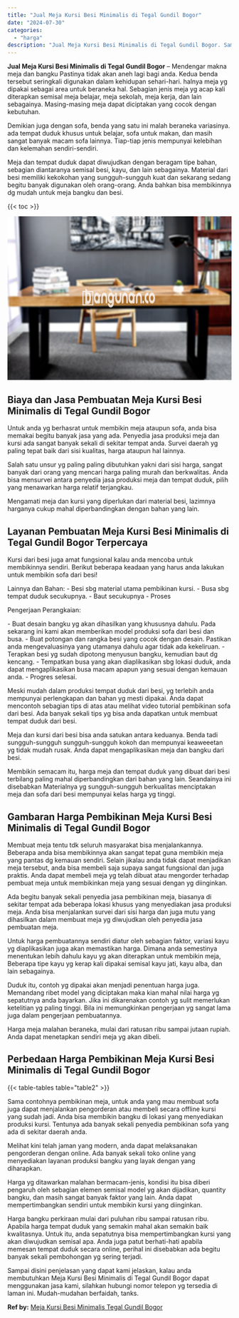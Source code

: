 ```yaml
---
title: "Jual Meja Kursi Besi Minimalis di Tegal Gundil Bogor"
date: "2024-07-30"
categories: 
  - "harga"
description: "Jual Meja Kursi Besi Minimalis di Tegal Gundil Bogor. Sampai disini penjelasan yang dapat kami jelaskan, kalau anda membutuhkan Meja Kursi Besi Minimalis di..."
---
```


**Jual Meja Kursi Besi Minimalis di Tegal Gundil Bogor** – Mendengar makna meja dan bangku Pastinya tidak akan aneh lagi bagi anda. Kedua benda tersebut seringkali digunakan dalam kehidupan sehari-hari. halnya meja yg dipakai sebagai area untuk beraneka hal. Sebagian jenis meja yg acap kali diterapkan semisal meja belajar, meja sekolah, meja kerja, dan lain sebagainya. Masing-masing meja dapat diciptakan yang cocok dengan kebutuhan.

Demikian juga dengan sofa, benda yang satu ini malah beraneka variasinya. ada tempat duduk khusus untuk belajar, sofa untuk makan, dan masih sangat banyak macam sofa lainnya. Tiap-tiap jenis mempunyai kelebihan dan kelemahan sendiri-sendiri.

Meja dan tempat duduk dapat diwujudkan dengan beragam tipe bahan, sebagian diantaranya semisal besi, kayu, dan lain sebagainya. Material dari besi memiliki kekokohan yang sungguh-sungguh kuat dan sekarang sedang begitu banyak digunakan oleh orang-orang. Anda bahkan bisa membikinnya dg mudah untuk meja bangku dan besi.

{{< toc >}}

![Jual Meja Kursi Besi Minimalis di Tegal Gundil Bogor](/images/jual-meja-besi-murah10.png)

## Biaya dan Jasa Pembuatan Meja Kursi Besi Minimalis di Tegal Gundil Bogor

Untuk anda yg berhasrat untuk membikin meja ataupun sofa, anda bisa memakai begitu banyak jasa yang ada. Penyedia jasa produksi meja dan kursi ada sangat banyak sekali di sekitar tempat anda. Survei daerah yg paling tepat baik dari sisi kualitas, harga ataupun hal lainnya.

Salah satu unsur yg paling paling dibutuhkan yakni dari sisi harga, sangat banyak dari orang yang mencari harga paling murah dan berkwalitas. Anda bisa mensurvei antara penyedia jasa produksi meja dan tempat duduk, pilih yang menawarkan harga relatif terjangkau.

Mengamati meja dan kursi yang diperlukan dari material besi, lazimnya harganya cukup mahal diperbandingkan dengan bahan yang lain.

## Layanan Pembuatan Meja Kursi Besi Minimalis di Tegal Gundil Bogor Terpercaya

Kursi dari besi juga amat fungsional kalau anda mencoba untuk membikinnya sendiri. Berikut beberapa keadaan yang harus anda lakukan untuk membikin sofa dari besi!

Lainnya dan Bahan: - Besi sbg material utama pembikinan kursi. - Busa sbg tempat duduk secukupnya. - Baut secukupnya - Proses

Pengerjaan Perangkaian:

\- Buat desain bangku yg akan dihasilkan yang khususnya dahulu. Pada sekarang ini kami akan memberikan model produksi sofa dari besi dan busa. - Buat potongan dan rangka besi yang cocok dengan desain. Pastikan anda mengevaluasinya yang utamanya dahulu agar tidak ada kekeliruan. - Terapkan besi yg sudah dipotong menyusun bangku, kemudian baut dg kencang. - Tempatkan busa yang akan diaplikasikan sbg lokasi duduk, anda dapat mengaplikasikan busa macam apapun yang sesuai dengan kemauan anda. - Progres selesai.

Meski mudah dalam produksi tempat duduk dari besi, yg terlebih anda mempunyai perlengkapan dan bahan yg mesti dipakai. Anda dapat mencontoh sebagian tips di atas atau melihat video tutorial pembikinan sofa dari besi. Ada banyak sekali tips yg bisa anda dapatkan untuk membuat tempat duduk dari besi.

Meja dan kursi dari besi bisa anda satukan antara keduanya. Benda tadi sungguh-sungguh sungguh-sungguh kokoh dan mempunyai keaweeetan yg tidak mudah rusak. Anda dapat mengaplikasikan meja dan bangku dari besi.

Membikin semacam itu, harga meja dan tempat duduk yang dibuat dari besi terbilang paling mahal diperbandingkan dari bahan yang lain. Seandainya ini disebabkan Materialnya yg sungguh-sungguh berkualitas menciptakan meja dan sofa dari besi mempunyai kelas harga yg tinggi.

## Gambaran Harga Pembikinan Meja Kursi Besi Minimalis di Tegal Gundil Bogor

Membuat meja tentu tdk seluruh masyarakat bisa menjalankannya. Beberapa anda bisa membikinnya akan sangat tepat guna membikin meja yang pantas dg kemauan sendiri. Selain jikalau anda tidak dapat menjadikan meja tersebut, anda bisa membeli saja supaya sangat fungsional dan juga praktis. Anda dapat membeli meja yg telah dibuat atau mengorder terhadap pembuat meja untuk membikinkan meja yang sesuai dengan yg diinginkan.

Ada begitu banyak sekali penyedia jasa pembikinan meja, biasanya di sekitar tempat ada beberapa lokasi khusus yang menyediakan jasa produksi meja. Anda bisa menjalankan survei dari sisi harga dan juga mutu yang dihasilkan dalam membuat meja yg diwujudkan oleh penyedia jasa pembuatan meja.

Untuk harga pembuatannya sendiri diatur oleh sebagian faktor, variasi kayu yg diaplikasikan juga akan memastikan harga. Dimana anda semestinya menentukan lebih dahulu kayu yg akan diterapkan untuk membikin meja, Beberapa tipe kayu yg kerap kali dipakai semisal kayu jati, kayu alba, dan lain sebagainya.

Duduk itu, contoh yg dipakai akan menjadi penentuan harga juga. Memandang ribet model yang diciptakan maka kian mahal nilai harga yg sepatutnya anda bayarkan. Jika ini dikarenakan contoh yg sulit memerlukan ketelitian yg paling tinggi. Bila ini memungkinkan pengerjaan yg sangat lama juga dalam pengerjaan pembuatannya.

Harga meja malahan beraneka, mulai dari ratusan ribu sampai jutaan rupiah. Anda dapat menetapkan sendiri meja yg akan dibeli.

## Perbedaan Harga Pembikinan Meja Kursi Besi Minimalis di Tegal Gundil Bogor

{{< table-tables table="table2" >}}

Sama contohnya pembikinan meja, untuk anda yang mau membuat sofa juga dapat menjalankan pengorderan atau membeli secara offline kursi yang sudah jadi. Anda bisa membikin bangku di lokasi yang menyediakan produksi kursi. Tentunya ada banyak sekali penyedia pembikinan sofa yang ada di sekitar daerah anda.

Melihat kini telah jaman yang modern, anda dapat melaksanakan pengorderan dengan online. Ada banyak sekali toko online yang menyediakan layanan produksi bangku yang layak dengan yang diharapkan.

Harga yg ditawarkan malahan bermacam-jenis, kondisi itu bisa diberi pengaruh oleh sebagian elemen semisal model yg akan dijadikan, quantity bangku, dan masih sangat banyak faktor yang lain. Anda dapat mempertimbangkan sendiri untuk membikin kursi yang diinginkan.

Harga bangku perkiraan mulai dari puluhan ribu sampai ratusan ribu. Apabila harga tempat duduk yang semakin mahal akan semakin baik kwalitasnya. Untuk itu, anda sepatutnya bisa mempertimbangkan kursi yang akan diwujudkan semisal apa. Anda juga patut berhati-hati apabila memesan tempat duduk secara online, perihal ini disebabkan ada begitu banyak sekali pembohongan yg sering terjadi.

Sampai disini penjelasan yang dapat kami jelaskan, kalau anda membutuhkan Meja Kursi Besi Minimalis di Tegal Gundil Bogor dapat menggunakan jasa kami, silahkan hubungi nomor telepon yg tersedia di laman ini. Mudah-mudahan berfaidah, tanks.

**Ref by:** [Meja Kursi Besi Minimalis Tegal Gundil Bogor](https://id.wikipedia.org/wiki/Meja)
